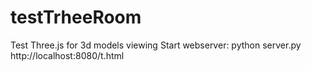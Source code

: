 # testTrheeRoom
Test Three.js for 3d models viewing
Start webserver:  python server.py
http://localhost:8080/t.html
